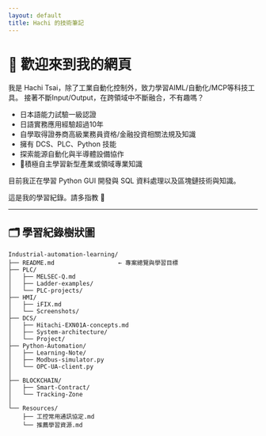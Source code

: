 ```yaml
---
layout: default
title: Hachi 的技術筆記
---
```


# 👋 歡迎來到我的網頁

我是 Hachi Tsai，除了工業自動化控制外，致力學習AIML/自動化/MCP等科技工具。
接著不斷Input/Output，在跨領域中不斷融合，不有趣嗎？

- 日本語能力試驗一級認證
- 日語實務應用經驗超過10年
- 自學取得證券商高級業務員資格/金融投資相關法規及知識
- 擁有 DCS、PLC、Python 技能
- 探索能源自動化與半導體設備協作
- 🌟積極自主學習新型產業或領域專業知識


目前我正在學習 Python GUI 開發與 SQL 資料處理以及區塊鏈技術與知識。


這是我的學習紀錄。請多指教 🙌

---

## 🗂️ 學習紀錄樹狀圖

```
Industrial-automation-learning/
├── README.md                  ← 專案總覽與學習目標
├── PLC/
│   ├── MELSEC-Q.md
│   ├── Ladder-examples/
│   └── PLC-projects/
├── HMI/
│   ├── iFIX.md
│   └── Screenshots/
├── DCS/
│   ├── Hitachi-EXN01A-concepts.md
│   ├── System-architecture/
│   └── Project/
├── Python-Automation/
│   ├── Learning-Note/
│   ├── Modbus-simulator.py
│   └── OPC-UA-client.py
│
├── BLOCKCHAIN/
│   ├── Smart-Contract/
│   └── Tracking-Zone
│
└── Resources/
    ├── 工控常用通訊協定.md
    └── 推薦學習資源.md
```